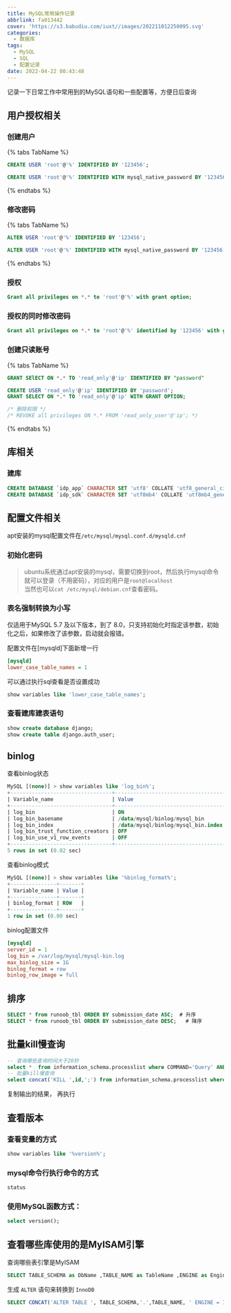 ```yaml
---
title: MySQL常用操作记录
abbrlink: fa013442
cover: 'https://s3.babudiu.com/iuxt//images/202211012250095.svg'
categories:
  - 数据库
tags:
  - MySQL
  - SQL
  - 配置记录
date: 2022-04-22 00:43:48
---
```


记录一下日常工作中常用到的MySQL语句和一些配置等，方便日后查询

## 用户授权相关

### 创建用户

{% tabs TabName %}

<!-- tab MySQL 5.7及以下版本 -->

```sql
CREATE USER 'root'@'%' IDENTIFIED BY '123456';
```

<!-- endtab -->

<!-- tab MySQL 8.0 -->

```sql
CREATE USER 'root'@'%' IDENTIFIED WITH mysql_native_password BY '123456';
```

<!-- endtab -->
{% endtabs %}

### 修改密码

{% tabs TabName %}

<!-- tab MySQL 5.7及以下版本 -->

```sql
ALTER USER 'root'@'%' IDENTIFIED BY '123456';
```

<!-- endtab -->

<!-- tab MySQL 8.0 -->

```sql
ALTER USER 'root'@'%' IDENTIFIED WITH mysql_native_password BY '123456';
```

<!-- endtab -->
{% endtabs %}

### 授权

```sql
Grant all privileges on *.* to 'root'@'%' with grant option;
```

### 授权的同时修改密码

```sql
Grant all privileges on *.* to 'root'@'%' identified by '123456' with grant option;
```

### 创建只读账号

{% tabs TabName %}

<!-- tab MySQL5.7 -->
```sql
GRANT SElECT ON *.* TO 'read_only'@'ip' IDENTIFIED BY "password"
```
<!-- endtab -->

<!-- tab MySQL8.0 -->
```sql
CREATE USER 'read_only'@'ip' IDENTIFIED BY 'password';
GRANT SELECT ON *.* TO 'read_only'@'ip' WITH GRANT OPTION;

/* 删除权限 */
/* REVOKE all privileges ON *.* FROM 'read_only_user'@'ip'; */
```
<!-- endtab -->

{% endtabs %}

## 库相关

### 建库

```sql
CREATE DATABASE `idp_app` CHARACTER SET 'utf8' COLLATE 'utf8_general_ci';
CREATE DATABASE `idp_sdk` CHARACTER SET 'utf8mb4' COLLATE 'utf8mb4_general_ci';
```

## 配置文件相关

apt安装的mysql配置文件在`/etc/mysql/mysql.conf.d/mysqld.cnf`

### 初始化密码

> ubuntu系统通过apt安装的mysql，需要切换到root，然后执行mysql命令就可以登录（不用密码），对应的用户是`root@localhost`  
> 当然也可以`cat /etc/mysql/debian.cnf`查看密码。

### 表名强制转换为小写

仅适用于MySQL 5.7 及以下版本，到了 8.0，只支持初始化时指定该参数，初始化之后，如果修改了该参数，启动就会报错。

配置文件在[mysqld]下面新增一行

```ini
[mysqld]
lower_case_table_names = 1
```

可以通过执行sql查看是否设置成功

```sql
show variables like 'lower_case_table_names';
```

### 查看建库建表语句

```sql
show create database django;
show create table django.auth_user;
```

## binlog

查看binlog状态

```sql
MySQL [(none)] > show variables like 'log_bin%';
+---------------------------------+------------------------------------+
| Variable_name                   | Value                              |
+---------------------------------+------------------------------------+
| log_bin                         | ON                                 |
| log_bin_basename                | /data/mysql/binlog/mysql_bin       |
| log_bin_index                   | /data/mysql/binlog/mysql_bin.index |
| log_bin_trust_function_creators | OFF                                |
| log_bin_use_v1_row_events       | OFF                                |
+---------------------------------+------------------------------------+
5 rows in set (0.02 sec)

```

查看binlog模式

```sql
MySQL [(none)] > show variables like '%binlog_format%';
+---------------+-------+
| Variable_name | Value |
+---------------+-------+
| binlog_format | ROW   |
+---------------+-------+
1 row in set (0.00 sec)
```

binlog配置文件

```ini
[mysqld]
server_id = 1
log_bin = /var/log/mysql/mysql-bin.log
max_binlog_size = 1G
binlog_format = row
binlog_row_image = full
```

## 排序

```sql
SELECT * from runoob_tbl ORDER BY submission_date ASC;  # 升序
SELECT * from runoob_tbl ORDER BY submission_date DESC;   # 降序
```

## 批量kill慢查询

```sql
-- 查询哪些查询时间大于20秒
select *  from information_schema.processlist where COMMAND='Query' AND time > 20;
-- 批量kill慢查询
select concat('KILL ',id,';') from information_schema.processlist where COMMAND='Query' AND time > 20;
```

复制输出的结果， 再执行

## 查看版本

### 查看变量的方式

```sql
show variables like '%version%';
```

### mysql命令行执行命令的方式

```sql
status
```

### 使用MySQL函数方式：

```sql
select version();
```

## 查看哪些库使用的是MyISAM引擎

查询哪些表引擎是MyISAM
```sql
SELECT TABLE_SCHEMA as DbName ,TABLE_NAME as TableName ,ENGINE as Engine FROM information_schema.TABLES WHERE ENGINE='MyISAM' AND TABLE_SCHEMA NOT IN('mysql','information_schema','performance_schema');
```

生成 `ALTER` 语句来转换到 `InnoDB`
```sql
SELECT CONCAT('ALTER TABLE ', TABLE_SCHEMA,'.',TABLE_NAME, ' ENGINE = InnoDB;') FROM information_schema.TABLES WHERE ENGINE='MyISAM' AND TABLE_SCHEMA NOT IN('mysql','information_schema','performance_schema');
```